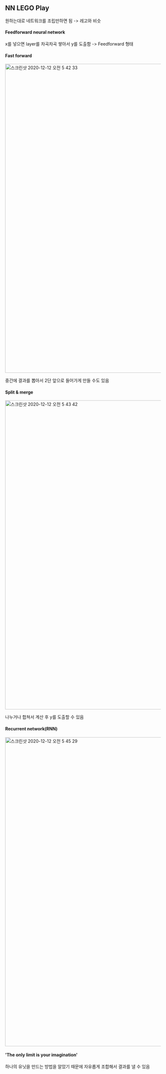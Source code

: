 ## NN LEGO Play

원하는대로 네트워크를 조립만하면 됨 -> 레고와 비슷

#### Feedforward neural network

x를 넣으면 layer를 차곡차곡 쌓아서 y를 도출함 -> Feedforward 형태

#### Fast forward

<img width="1000" alt="스크린샷 2020-12-12 오전 5 42 33" src="https://user-images.githubusercontent.com/62995632/101952957-d8ec4800-3c3c-11eb-8800-3b9baf72d671.png">

중간에 결과를 뽑아서 2단 앞으로 들어가게 만들 수도 있음

#### Split & merge

<img width="1000" alt="스크린샷 2020-12-12 오전 5 43 42" src="https://user-images.githubusercontent.com/62995632/101953073-0b964080-3c3d-11eb-85b8-e9bc8927a265.png">

나누거나 합쳐서 계산 후 y를 도출할 수 있음

#### Recurrent network(RNN)

<img width="1000" alt="스크린샷 2020-12-12 오전 5 45 29" src="https://user-images.githubusercontent.com/62995632/101953209-4e581880-3c3d-11eb-9624-9aca6e6c6906.png">

#### 'The only limit is your imagination'

하나의 유닛을 만드는 방법을 알았기 때문에 자유롭게 조합해서 결과를 낼 수 있음
